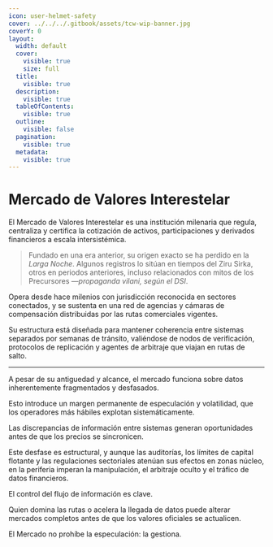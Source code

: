 ```yaml
---
icon: user-helmet-safety
cover: ../../../.gitbook/assets/tcw-wip-banner.jpg
coverY: 0
layout:
  width: default
  cover:
    visible: true
    size: full
  title:
    visible: true
  description:
    visible: true
  tableOfContents:
    visible: true
  outline:
    visible: false
  pagination:
    visible: true
  metadata:
    visible: true
---
```


# Mercado de Valores Interestelar

El Mercado de Valores Interestelar es una institución milenaria que regula, centraliza y certifica la cotización de activos, participaciones y derivados financieros a escala intersistémica.

> Fundado en una era anterior, su origen exacto se ha perdido en la _Larga Noche_. Algunos registros lo sitúan en tiempos del Ziru Sirka, otros en periodos anteriores, incluso relacionados con mitos de los Precursores —_propaganda vilani, según el DSI_.

Opera desde hace milenios con jurisdicción reconocida en sectores conectados, y se sustenta en una red de agencias y cámaras de compensación distribuidas por las rutas comerciales vigentes.

Su estructura está diseñada para mantener coherencia entre sistemas separados por semanas de tránsito, valiéndose de nodos de verificación, protocolos de replicación y agentes de arbitraje que viajan en rutas de salto.

***

A pesar de su antiguedad y alcance, el mercado funciona sobre datos inherentemente fragmentados y desfasados.

Esto introduce un margen permanente de especulación y volatilidad, que los operadores más hábiles explotan sistemáticamente.

Las discrepancias de información entre sistemas generan oportunidades antes de que los precios se sincronicen.

Este desfase es estructural, y aunque las auditorías, los límites de capital flotante y las regulaciones sectoriales atenúan sus efectos en zonas núcleo, en la periferia imperan la manipulación, el arbitraje oculto y el tráfico de datos financieros.

El control del flujo de información es clave.

Quien domina las rutas o acelera la llegada de datos puede alterar mercados completos antes de que los valores oficiales se actualicen.

El Mercado no prohíbe la especulación: la gestiona.
